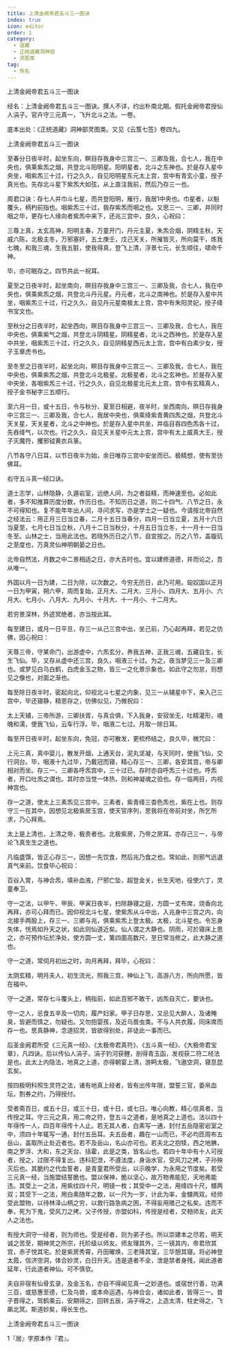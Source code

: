 ```yaml
---
title: 上清金阙帝君五斗三一图诀
index: true
icon: editor
order: 1
category:
  - 道藏
  - 正统道藏洞神部
  - 灵图类
tag:
  - 佚名
---
```


上清金阙帝君五斗三一图诀  

经名：上清金阙帝君五斗三一图诀。撰人不详，约出朴南北期。假托金阙帝君授仙人涓子。官卉守三元真一，飞升北斗之法。一卷。  

底本出处：《正统道藏》洞神部灵图类。又见《云笈七签》卷四九。  

上清金阙帝君五斗三一图诀  

至春分日夜半时，起坐东向，瞑目存我身中三宫三一、三卿及我，合七人，我在中央也，俱乘紫炁之烟，共登北斗阳明星。阳明星者，北斗之东神也。於是存入星中央坐，咽紫炁三十过，行之久久，自见阳明星东元太上宫，宫中有青玄小童，授子真光也。先存北斗星下紫炁大如弦，从上直注我前，然后乃存三一也。  

周君口诀：存七人并巾斗七星，而共登阳明，雁行，我居1中央也。巾星者，以魁覆头，柄杓前指也。咽紫炁三十过，我存紫炁而咽之也。又思三一、三卿，并同时咽之毕，更存七人缘向者紫炁中来下，还兆三宫中，良久，心祝曰：  

三尊上真，太玄高神，阳明主春，万童开门，丹元主夏，朱炁合烟，阴精主秋，天威六陈，北极主冬，万邪塞奸，五土庚壬，戊己天关，所摧皆灭，所向莫干，炼我七魄，和我三魂，生我五脏，使我得真，登飞上清，浮景七元，长生顺往，啸命千神。  

毕，亦可眠存之。四节共此一祝耳。  

夏至之日夜半时，起坐南向，暝目存我身中三宫三一、三卿及我，合七人，我在中央也，俱乘紫炁之烟，共登北斗丹元星。丹元者，北斗之南神也。於是存入星中共坐，咽紫炁三十过，行之久久，自见丹元星南极太上宫，宫中有朱阳灵妃，授子绛书宝文也。  

至秋分之日夜半时，起坐西向，暝目存我身中三宫三一、三卿及我，合七人，我在中央也，俱乘紫气之烟，共登北斗阴精星。阴精星者，北斗之西神也。於是存入星中共坐，咽紫炁三十过，行之久久，自见阴精星西元太上宫，宫中有白素少女，授子玉章虎书也。  

至冬至之日夜半时，起坐北向，瞑目存我身中三宫三一、三卿及我，合七人，我在中央也，俱乘紫炁之烟，共登北斗北极星。北极星者，北斗之玄神也。於是存入星中央坐，各咽紫炁三十过，行之久久，自见北极星北元太上宫，宫中有玄精真人，授子金书秘字三五顺行。  

至六月一日，或十五日，令与秋分、夏至日相避，夜半时，坐西南向，暝日存我身中三宫三一、三卿及我，合七人，我居中央也，俱乘绛紫青黄四炁之烟，共登北斗天关星，天关星者，北斗之中神也。於是存入星中共坐，并临目吞四色炁各十过，先吞绛气，以次也。行之久久，自见天关星中元太上宫，宫中有太上威真大王，授子灭魔符，攫邪钺黄衣兵箓。  

八节各守八日耳，以节日夜半为始，余日唯存三宫中安坐而已。极精想，使有至彷佛耳。  

右守五斗真一经口诀。  

道士志学，山林隐静，久遁岩室，远绝人间，为之者益精，而神速至也。必如此者，多不知推算历度分数，作历日也。不知历日之道，则二十四气、八节之日，永不可得知也。复不能年年出人间，寻问求写，亦是学士之一疑也。今请按北帝自然之经法云：用正月三日当立春，二月十五日当春分，四月一日当立夏，五月十六日当夏至，七月七日当立秋，八月十二日当秋分，十月五日当立冬，十一月十一日当冬至。山林之士，当用此法也。若晓外历日之八节，自宜按之。历之八节，盖璇玑之至度也，万真灵仙神明朝晏之日也。  

北帝自然法，月数之中二景相适之日，亦大吉时也。宜以建修道德，并而论之，吾从唯一。  

外国以月一日为建，二日为除，以次数之。今穷无历日，此乃可用。匈奴国以正月一日为甲寅，朔六甲，周而复始，正月大、二月大、三月小、四月大、五月小、六月大、七月小、八月大、九月小、十月大、十一月小、十二月大。  

若穷景深林，外迹冥绝者，亦当按此耳。  

每至建日，或月一日平旦，存三一从己三宫中出，坐己前，乃心起再拜，若见之彷佛，因心祝曰：  

天尊三帝，守某命门，出游虚中，六炁玄分，养我五神，正我三魂，五藏自生，长生飞仙。毕，又存从虚中还三宫，良久，咽液三十过。为之，夜当梦见三一及三卿也。或梦见白乌白鹤，白虎金玉之物，皆三一之化景示象也。如此守之勿怠，则想见之像也，对面之渐也。  

每至除日夜半时，密起向北，仰视北斗七星之内象，见三一从辅星中下，来入己三宫中，毕还寝静，精思存之，彷佛似见，乃微祝曰：  

太上天辅，三帝所游，三卿扶胥，与真合俱，下入我身，安寂坐无，吐精灌形，魂魄和濡，使我飞仙，云车行浮。毕，咽液二七过。月取一除日耳。  

每至开日夜半时，起坐东向，免冠，亦可散发，更梳栉结之，良久毕，微咒曰：  

上元三真，真中婴儿，散发开烟，上通天台，泥丸坚凝，与天同时，使我飞仙，交行洞台。毕，咽液十九过毕，乃戴冠而寝，精心存三一、三卿，各安其宫，帝与卿相对而坐。存三一、三卿各呼炁宫中，三十过已。存时亦自呼炁三十过也。呼炁者，开口吐炁之谓也。其时亦当觉一体热，则和神凝魂之验也。存一临两目，内视神宫也。  

存一之道，使太上三素炁见三宫中。三素者，紫青绛三杳色炁也，紫在上也。则存守三一在其中，因想见北极紫房玉宫，使天官序列，思我将在帝前对坐，所乞所求，乃心拜焉。  

太上是上清也，上清之帝，极贵者也。北极紫房，乃帝之房耳。亦存己三一，与帝论飞真生生之道也。  

凡临盛馔，皆正心存三一，因想一先饮食，然后兆乃食之也。常如此，则邪气远退真气来前。饮食毕心祝曰：  

百谷入胃，与神合炁，填补血液，尸邪亡坠，超登金关，长生天地，役使六丁，灵童奉卫。  

守一之法，以甲午、甲辰、甲寅日夜半，扫除静寝之庭，方圆一丈布席，烧香向北再拜，亦可心拜而已。因仰视北斗七星，使紫炁从斗中出，入兆身中三宫之内，向北接手两股上，存三一、三卿与兆，俱乘紫炁上登太极。太极，北斗星也。令忘身失体，恍焉如升天之状，如此则仙道近矣。仙人谓之大静也。阴雨，可於寝床上思之，亦可预作坛於净处，使方圆一丈，篱四面高数尺，至日常当修之，此大静之道也。  

守一之道，常伺月初出之时，向月再拜，拜毕，心祝曰：  

太阴玄精，明月夫人，初生流光，照我三宫，神仙上飞，高游八方，所向所愿，皆在福中。  

守一之道，常存七斗覆头上，柄指前，如此百邪不敢干，凶炁自灭亡，要诀也。  

守一之人，忌食五辛及一切肉，履产妇家。甲子日存思，又忌见大醉人，及诸殗臭，皆避而慎之，勿疑也。又勿抱婴孩，及近乌兽虫类。不与人共衣履，同床席而存一也。思真静神，念道招灵，皆欲得别处，非徒此一事而已。  

后圣金阙君所受《三元真一经》、《太极帝君真符》、《五斗真一经》、《大极帝君宝章》，凡四诀。后以传仙人涓子。涓子钓河获鲤，剖得青玉函，发视获二符二经法是也。此太上内隐法，地真之上道，亦得朝宴上清，游眄太极，飞遨空洞，寝息昆玄矣。  

按四极明科照生灵符之法，诸有地真上经者，皆有出传年限，盟誓三官，委帛血坛，割券之约，乃得授付。  

受者斋百日，或五十日，或三十日，或十日，或七日。唯心向教，精心信真者，当传授之耳。守三元之真，用二帝之符，登五斗之道者，是地真之上道也。法以四十年得传一人，四百年得传十人止。若无其人者，白素写一通，封付五岳隐密岩室之中，须四十年辄写一通，封付五岳耳。夫五岳者，趣在一山而已，不必均匝周布五岳山，盖取所止处近者也。若不及岳山，名山亦可也。若夫北之抱犊，西之地胇，南之罗浮、大和，东之天台、括霍，此是之类，皆名山也。若四十年中有十人可授者，授之，过限不得复出。违科犯泄，不遵法度，身诣水官，受风刀之拷，子孙殃灭后也。其脆约之代血誓者，是青童君所受出，以示晚学，为永用之节度矣。若受三元真一经，当施盟结誓脆也。盟以保神，脆以坚心，故万物弗能犯，天地弗能违。其受上一之法，用紫纹四十尺，明镜一枚；其受中一之法，用绛四十尺，镮两双；其受下一之法，用白素随年之数，以一尺为一岁，计此为率，金镮两双。经师受此盟物，以待林泽山柄之穷，以救行路急病之困，不得妄用赡己之私矣。违而不奉，死为下鬼，受风刀之拷。父子传授，亦盟如科，传授是经者，交相师友，此天人之法也。  

有授大洞守一经者，则为师也。受是经者，则为弟子也。所以崇建本之尽若，明天诚之苦至，期神灵之所宗，托阶级以师友。师友理其外，三一镜其内，帝君欣其宫，赤子悦其宅。於是紫房秀霄，丹田曜焕，三老降其室，三华憩其寝。将必神登太霞，信济空洞，体合妙灵，白日升天。违是道者不全，泄是禁者身残，闻此道者延年，行此道者神仙。可不慎欤。  

夫自非宿有仙骨玄录，及金玉名，亦自不得闻见真一之妙道也。或宿世行善，功满三百，或慈惠至德，仁及乌兽，或本命运遇，与神合会，诸如此者，皆得三一。昔子晋得之，驾鹤乘云，安期得之，回转五辰，涓子得之，上造太清，柱史得之，飞飙北冥。斯道妙矣，得长生也。  

上清金阙帝君五斗三一图诀  

1『居』字原本作『君』。  
